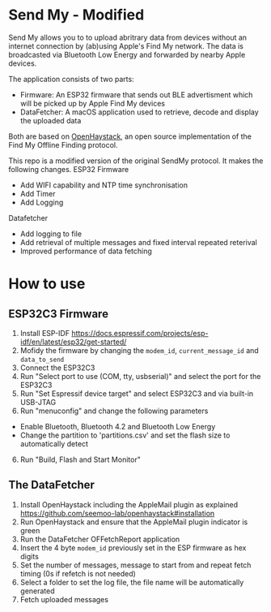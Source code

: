 # Send My - Modified

Send My allows you to to upload abritrary data from devices without an internet connection by (ab)using Apple's Find My network. The data is broadcasted via Bluetooth Low Energy and forwarded by nearby Apple devices.

The application consists of two parts:
- Firmware: An ESP32 firmware that sends out BLE advertisment which will be picked up by Apple Find My devices
- DataFetcher: A macOS application used to retrieve, decode and display the uploaded data

Both are based on [OpenHaystack](https://github.com/seemoo-lab/openhaystack), an open source implementation of the Find My Offline Finding protocol.


This repo is a modified version of the original SendMy protocol. It makes the following changes.
ESP32 Firmware
* Add WIFI capability and NTP time synchronisation
* Add Timer
* Add Logging

Datafetcher
* Add logging to file
* Add retrieval of multiple messages and fixed interval repeated reterival
* Improved performance of data fetching


# How to use

## ESP32C3 Firmware

1. Install ESP-IDF https://docs.espressif.com/projects/esp-idf/en/latest/esp32/get-started/
2. Mofidy the firmware by changing the `modem_id`, `current_message_id` and `data_to_send`
3. Connect the ESP32C3
4. Run "Select port to use (COM, tty, usbserial)" and select the port for the ESP32C3
5. Run "Set Espressif device target" and select ESP32C3 and via built-in USB-JTAG
6. Run "menuconfig" and change the following parameters
* Enable Bluetooth, Bluetooth 4.2 and Bluetooth Low Energy
* Change the partition to 'partitions.csv' and set the flash size to automatically detect
6. Run "Build, Flash and Start Monitor"



## The DataFetcher

1. Install OpenHaystack including the AppleMail plugin as explained https://github.com/seemoo-lab/openhaystack#installation
2. Run OpenHaystack and ensure that the AppleMail plugin indicator is green
3. Run the DataFetcher OFFetchReport application
4. Insert the 4 byte `modem_id` previously set in the ESP firmware as hex digits
5. Set the number of messages, message to start from and repeat fetch timing (0s if refetch is not needed)
6. Select a folder to set the log file, the file name will be automatically generated
7. Fetch uploaded messages
